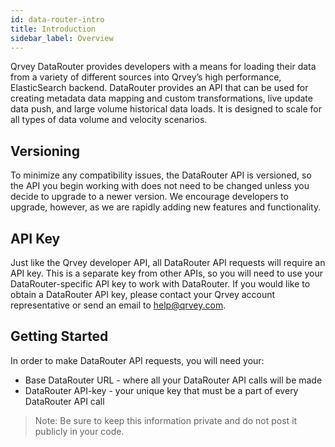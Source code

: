 ```yaml
---
id: data-router-intro
title: Introduction
sidebar_label: Overview
---
```


Qrvey DataRouter provides developers with a means for loading their data from a variety of different sources into Qrvey’s high performance, ElasticSearch backend. DataRouter provides an API that can be used for creating metadata data mapping and custom transformations, live update data push, and large volume historical data loads.   It is designed to scale for all types of data volume and velocity scenarios.

## Versioning
To minimize any compatibility issues, the DataRouter API is versioned, so the API you begin working with does not need to be changed unless you decide to upgrade to a newer version. We encourage developers to upgrade, however, as we are rapidly adding new features and functionality.

## API Key
Just like the Qrvey developer API, all DataRouter API requests will require an API key.  This is a separate key from other APIs, so you will need to use your DataRouter-specific API key to work with DataRouter.   If you would like to obtain a DataRouter API key, please contact your Qrvey account representative or send an email to help@qrvey.com.

## Getting Started
In order to make DataRouter API requests, you will need your:

* Base DataRouter URL - where all your DataRouter API calls will be made
* DataRouter API-key - your unique key that must be a part of every DataRouter API call

> Note: Be sure to keep this information private and do not post it publicly in your code.